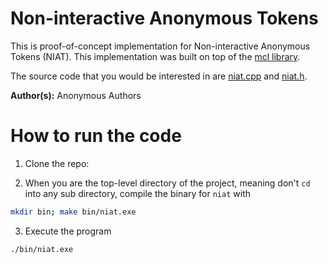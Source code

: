 # Non-interactive Anonymous Tokens

This is proof-of-concept implementation for Non-interactive Anonymous Tokens (NIAT). This implementation was built on top of the [mcl library](https://github.com/herumi/mcl).

The source code that you would be interested in are [niat.cpp](sample/niat.cpp) and [niat.h](sample/niat.h).

**Author(s):** Anonymous Authors

# How to run the code

1. Clone the repo:

2. When you are the top-level directory of the project, meaning don't `cd` into any sub directory, compile the binary for `niat` with
```bash
mkdir bin; make bin/niat.exe
```

3. Execute the program
```bash
./bin/niat.exe
```
